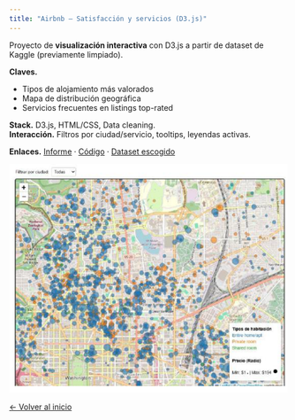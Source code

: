 ```yaml
---
title: "Airbnb — Satisfacción y servicios (D3.js)"
---
```


Proyecto de **visualización interactiva** con D3.js a partir de dataset de Kaggle (previamente limpiado).

**Claves.**
- Tipos de alojamiento más valorados
- Mapa de distribución geográfica
- Servicios frecuentes en listings top-rated

**Stack.** D3.js, HTML/CSS, Data cleaning.  
**Interacción.** Filtros por ciudad/servicio, tooltips, leyendas activas.

**Enlaces.** [Informe](/assets/alojamientos/Informe_AIRBNB_D3.pdf) · [Código](/assets/alojamientos/AIRBNB_SCRIPTS.zip) · [Dataset escogido](/assets/alojamientos/Airbnb_data.csv)


![Mapa](https://github.com/susibrg/susibrg.github.io/blob/main/assets/alojamientos/map_d3.png?raw=true)


[← Volver al inicio](/)
